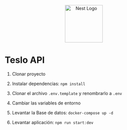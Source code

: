 <p align="center">
  <a href="http://nestjs.com/" target="blank"><img src="https://nestjs.com/img/logo-small.svg" width="120" alt="Nest Logo" /></a>
</p>


# Teslo API

1. Clonar proyecto

2. Instalar dependencias: ```npm install```

3. Clonar el archivo ```.env.template``` y renombrarlo a ```.env```

4. Cambiar las variables de entorno

5. Levantar la Base de datos: ``` docker-compose up -d ```
6. Levantar aplicación: ``` npm run start:dev ```
